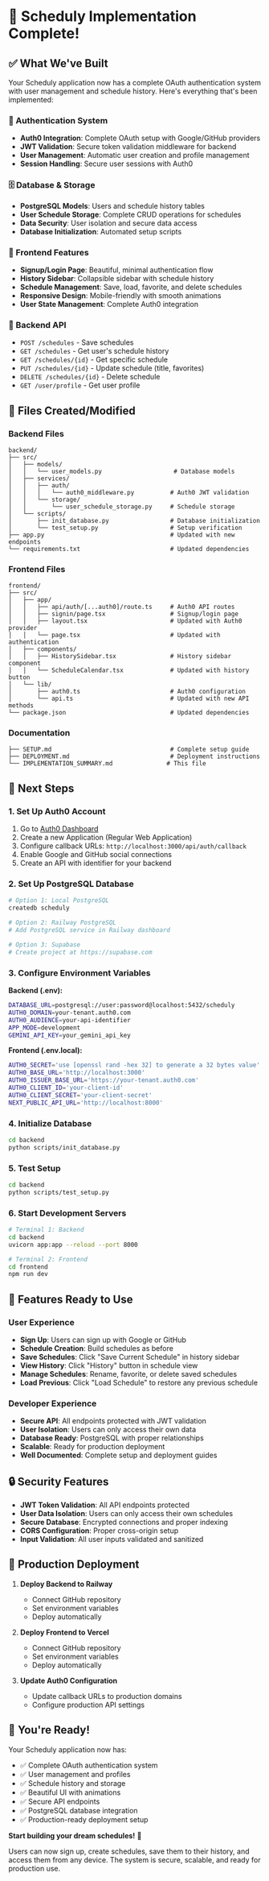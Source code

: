 # 🎉 Scheduly Implementation Complete!

## ✅ What We've Built

Your Scheduly application now has a complete OAuth authentication system with user management and schedule history. Here's everything that's been implemented:

### 🔐 Authentication System

- **Auth0 Integration**: Complete OAuth setup with Google/GitHub providers
- **JWT Validation**: Secure token validation middleware for backend
- **User Management**: Automatic user creation and profile management
- **Session Handling**: Secure user sessions with Auth0

### 🗄️ Database & Storage

- **PostgreSQL Models**: Users and schedule history tables
- **User Schedule Storage**: Complete CRUD operations for schedules
- **Data Security**: User isolation and secure data access
- **Database Initialization**: Automated setup scripts

### 🎨 Frontend Features

- **Signup/Login Page**: Beautiful, minimal authentication flow
- **History Sidebar**: Collapsible sidebar with schedule history
- **Schedule Management**: Save, load, favorite, and delete schedules
- **Responsive Design**: Mobile-friendly with smooth animations
- **User State Management**: Complete Auth0 integration

### 🔧 Backend API

- `POST /schedules` - Save schedules
- `GET /schedules` - Get user's schedule history
- `GET /schedules/{id}` - Get specific schedule
- `PUT /schedules/{id}` - Update schedule (title, favorites)
- `DELETE /schedules/{id}` - Delete schedule
- `GET /user/profile` - Get user profile

## 📁 Files Created/Modified

### Backend Files

```
backend/
├── src/
│   ├── models/
│   │   └── user_models.py                    # Database models
│   ├── services/
│   │   ├── auth/
│   │   │   └── auth0_middleware.py          # Auth0 JWT validation
│   │   └── storage/
│   │       └── user_schedule_storage.py     # Schedule storage
│   └── scripts/
│       ├── init_database.py                 # Database initialization
│       └── test_setup.py                    # Setup verification
├── app.py                                   # Updated with new endpoints
└── requirements.txt                         # Updated dependencies
```

### Frontend Files

```
frontend/
├── src/
│   ├── app/
│   │   ├── api/auth/[...auth0]/route.ts     # Auth0 API routes
│   │   ├── signin/page.tsx                  # Signup/login page
│   │   ├── layout.tsx                       # Updated with Auth0 provider
│   │   └── page.tsx                         # Updated with authentication
│   ├── components/
│   │   ├── HistorySidebar.tsx               # History sidebar component
│   │   └── ScheduleCalendar.tsx             # Updated with history button
│   └── lib/
│       ├── auth0.ts                         # Auth0 configuration
│       └── api.ts                           # Updated with new API methods
└── package.json                             # Updated dependencies
```

### Documentation

```
├── SETUP.md                                 # Complete setup guide
├── DEPLOYMENT.md                            # Deployment instructions
└── IMPLEMENTATION_SUMMARY.md               # This file
```

## 🚀 Next Steps

### 1. Set Up Auth0 Account

1. Go to [Auth0 Dashboard](https://manage.auth0.com/)
2. Create a new Application (Regular Web Application)
3. Configure callback URLs: `http://localhost:3000/api/auth/callback`
4. Enable Google and GitHub social connections
5. Create an API with identifier for your backend

### 2. Set Up PostgreSQL Database

```bash
# Option 1: Local PostgreSQL
createdb scheduly

# Option 2: Railway PostgreSQL
# Add PostgreSQL service in Railway dashboard

# Option 3: Supabase
# Create project at https://supabase.com
```

### 3. Configure Environment Variables

**Backend (.env):**

```bash
DATABASE_URL=postgresql://user:password@localhost:5432/scheduly
AUTH0_DOMAIN=your-tenant.auth0.com
AUTH0_AUDIENCE=your-api-identifier
APP_MODE=development
GEMINI_API_KEY=your_gemini_api_key
```

**Frontend (.env.local):**

```bash
AUTH0_SECRET='use [openssl rand -hex 32] to generate a 32 bytes value'
AUTH0_BASE_URL='http://localhost:3000'
AUTH0_ISSUER_BASE_URL='https://your-tenant.auth0.com'
AUTH0_CLIENT_ID='your-client-id'
AUTH0_CLIENT_SECRET='your-client-secret'
NEXT_PUBLIC_API_URL='http://localhost:8000'
```

### 4. Initialize Database

```bash
cd backend
python scripts/init_database.py
```

### 5. Test Setup

```bash
cd backend
python scripts/test_setup.py
```

### 6. Start Development Servers

```bash
# Terminal 1: Backend
cd backend
uvicorn app:app --reload --port 8000

# Terminal 2: Frontend
cd frontend
npm run dev
```

## 🎯 Features Ready to Use

### User Experience

- **Sign Up**: Users can sign up with Google or GitHub
- **Schedule Creation**: Build schedules as before
- **Save Schedules**: Click "Save Current Schedule" in history sidebar
- **View History**: Click "History" button in schedule view
- **Manage Schedules**: Rename, favorite, or delete saved schedules
- **Load Previous**: Click "Load Schedule" to restore any previous schedule

### Developer Experience

- **Secure API**: All endpoints protected with JWT validation
- **User Isolation**: Users can only access their own data
- **Database Ready**: PostgreSQL with proper relationships
- **Scalable**: Ready for production deployment
- **Well Documented**: Complete setup and deployment guides

## 🔒 Security Features

- **JWT Token Validation**: All API endpoints protected
- **User Data Isolation**: Users can only access their own schedules
- **Secure Database**: Encrypted connections and proper indexing
- **CORS Configuration**: Proper cross-origin setup
- **Input Validation**: All user inputs validated and sanitized

## 🚀 Production Deployment

1. **Deploy Backend to Railway**

   - Connect GitHub repository
   - Set environment variables
   - Deploy automatically

2. **Deploy Frontend to Vercel**

   - Connect GitHub repository
   - Set environment variables
   - Deploy automatically

3. **Update Auth0 Configuration**
   - Update callback URLs to production domains
   - Configure production API settings

## 🎉 You're Ready!

Your Scheduly application now has:

- ✅ Complete OAuth authentication system
- ✅ User management and profiles
- ✅ Schedule history and storage
- ✅ Beautiful UI with animations
- ✅ Secure API endpoints
- ✅ PostgreSQL database integration
- ✅ Production-ready deployment setup

**Start building your dream schedules!** 🚀

Users can now sign up, create schedules, save them to their history, and access them from any device. The system is secure, scalable, and ready for production use.

